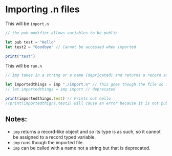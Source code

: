 # Importing .n files

This will be `import.n`
```js
// the pub modifier allows variables to be public

let pub test = "Hello"
let test2 = "Goodbye" // Cannot be accessed when imported

print("test")
```

This will be `run.n`
```js
// imp takes in a string or a name (depricated) and returns a record after running though the file

let importedthings = imp "./import.n" // This goes though the file so it will print out test
// let importedthings = imp import // deprecated

print(importedthings.test) // Prints out hello
//print(importedthigns.test2) will cause an error because it is not public
```

## Notes:
- `imp` returns a record-like object and so its type is as such, so it cannot be assigned to a record typed variable.
- `imp` runs though the imported file.
- `imp` can be called with a name not a string but that is deprecated.